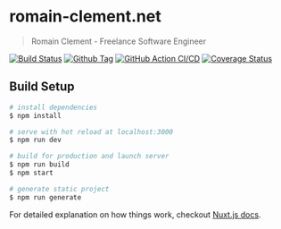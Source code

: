 # romain-clement.net

> Romain Clement - Freelance Software Engineer

[![Build Status](https://travis-ci.org/rclement/romain-clement.net.svg?branch=master)](https://travis-ci.org/rclement/romain-clement.net)
[![Github Tag](https://img.shields.io/github/tag/rclement/romain-clement.net.svg)](https://github.com/rclement/romain-clement.net/releases/latest)
[![GitHub Action CI/CD](https://github.com/rclement/romain-clement.net/workflows/CI/CD/badge.svg)](https://github.com/rclement/romain-clement.net/actions?query=workflow%3A%22CI%2FCD%22)
[![Coverage Status](https://img.shields.io/codecov/c/github/rclement/romain-clement.net)](https://codecov.io/gh/rclement/romain-clement.net)

## Build Setup

``` bash
# install dependencies
$ npm install

# serve with hot reload at localhost:3000
$ npm run dev

# build for production and launch server
$ npm run build
$ npm start

# generate static project
$ npm run generate
```

For detailed explanation on how things work, checkout [Nuxt.js docs](https://nuxtjs.org).
